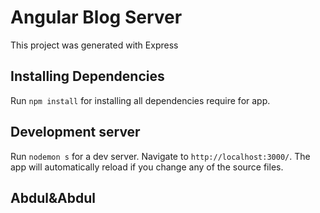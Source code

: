 # Angular Blog Server

This project was generated with Express

## Installing Dependencies

Run `npm install` for installing all dependencies require for app.


## Development server

Run `nodemon s` for a dev server. Navigate to `http://localhost:3000/`. The app will automatically reload if you change any of the source files.

## Abdul&Abdul

